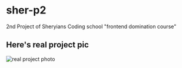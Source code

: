 # sher-p2
2nd Project of Sheryians Coding school "frontend domination course" <br>
<h2>Here's real project pic</h2>
<img src="https://cdn.dribbble.com/users/1994279/screenshots/15546822/media/3fd69547006da0e299bec5bf1a80e040.png" alt="real project photo" />
